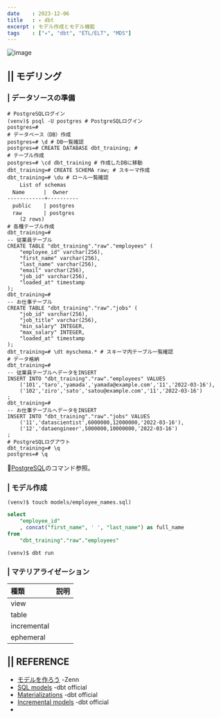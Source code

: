 ```yaml
---
date    : 2023-12-06
title   : ✴️ dbt
excerpt : モデル作成とモデル機能
tags    : ["✴️", "dbt", "ETL/ELT", "MDS"]
---
```


![image](https://github.com/sh16ma/gitpress/assets/150888300/d3b2fdbc-417f-4145-8f6b-d9e2ab58c483)

## || モデリング
### | データソースの準備
```shell
# PostgreSQLログイン
(venv)$ psql -U postgres # PostgreSQLログイン
postgres=#
# データベース（DB）作成
postgres=# \d # DB一覧確認
postgres=# CREATE DATABASE dbt_training; #
# テーブル作成
postgres=# \cd dbt_training # 作成したDBに移動
dbt_training=# CREATE SCHEMA raw; # スキーマ作成
dbt_training=# \du # ロール一覧確認
    List of schemas　
　Name      |  Owner
------------+----------
　public    | postgres
　raw       | postgres
    (2 rows)
# 各種テーブル作成
dbt_training=# 
-- 従業員テーブル
CREATE TABLE "dbt_training"."raw"."employees" (
	"employee_id" varchar(256),
	"first_name" varchar(256),
	"last_name" varchar(256),
	"email" varchar(256),
	"job_id" varchar(256),
	"loaded_at" timestamp
);
dbt_training=# 
-- お仕事テーブル
CREATE TABLE "dbt_training"."raw"."jobs" (
	"job_id" varchar(256),
	"job_title" varchar(256),
	"min_salary" INTEGER,
	"max_salary" INTEGER,
	"loaded_at" timestamp
);
dbt_training=# \dt myschema.* # スキーマ内テーブル一覧確認
# データ格納
dbt_training=# 
-- 従業員テーブルへデータをINSERT
INSERT INTO "dbt_training"."raw"."employees" VALUES
	('101','taro','yamada','yamada@example.com','11','2022-03-16'),
	('102','ziro','sato','satou@example.com','11','2022-03-16')
;
dbt_training=# 
-- お仕事テーブルへデータをINSERT
INSERT INTO "dbt_training"."raw"."jobs" VALUES
	('11','datascientist',6000000,12000000,'2022-03-16'),
	('12','dataengineer',5000000,10000000,'2022-03-16')
;
# PostgreSQLログアウト
dbt_training=# \q
postgres=# \q
```
🐘[PostgreSQL](https://gitpress.io/c/postgresql/sql_postgre)のコマンド参照。

### | モデル作成

```shell
(venv)$ touch models/employee_names.sql)
```

```sql
select
	"employee_id"
	, concat("first_name", ' ', "last_name") as full_name
from
	"dbt_training"."raw"."employees"
```

```shell
(venv)$ dbt run 
```

### | マテリアライゼーション

|種類|説明|
|:-|:-|
|view||
|table||
|incremental||
|ephemeral||



## || REFERENCE 
- [モデルを作ろう](https://zenn.dev/foursue/books/31456a86de5bb4/viewer/6037e5) -Zenn
- [SQL models](https://docs.getdbt.com/docs/build/sql-models) -dbt official
- [Materializations](https://docs.getdbt.com/docs/build/materializations) -dbt official
- [Incremental models](https://docs.getdbt.com/docs/build/incremental-models) -dbt official
-
